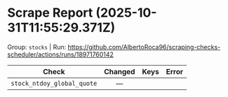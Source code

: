 # Scrape Report (2025-10-31T11:55:29.371Z)

Group: `stocks`  |  Run: https://github.com/AlbertoRoca96/scraping-checks-scheduler/actions/runs/18971760142

| Check | Changed | Keys | Error |
|---|:---:|:--|:--|
| `stock_ntdoy_global_quote` | — |  |  |
